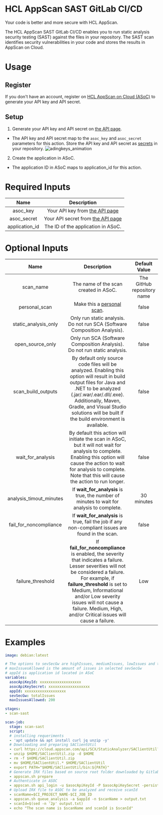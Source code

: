 # HCL AppScan SAST GitLab CI/CD
Your code is better and more secure with HCL AppScan.

The HCL AppScan SAST GitLab CI/CD enables you to run static analysis security testing (SAST) against the files in your repository. The SAST scan identifies security vulnerabilities in your code and stores the results in AppScan on Cloud.

# Usage
## Register
If you don't have an account, register on [HCL AppScan on Cloud (ASoC)](https://www.hcltechsw.com/appscan/codesweep-for-github) to generate your API key and API secret.

## Setup
1. Generate your API key and API secret on [the API page](https://cloud.appscan.com/main/settings).
- The API key and API secret map to the `asoc_key` and `asoc_secret` parameters for this action. Store the API key and API secret as [secrets](https://docs.github.com/en/actions/security-guides/encrypted-secrets) in your repository.
![adingkeys_animation](img/keyAndSecret.gif)
2. Create the application in ASoC. 
- The application ID in ASoC maps to application_id for this action.

# Required Inputs
| Name |   Description    |
|    :---:    |    :---:    |
| asoc_key | Your API key from [the API page](https://cloud.appscan.com/main/settings) |
| asoc_secret | Your API secret from [the API page](https://cloud.appscan.com/main/settings) |
| application_id | The ID of the application in ASoC. |

# Optional Inputs
| Name | Description | Default Value |
|    :---:    |    :---:    |    :---:    |
| scan_name | The name of the scan created in ASoC. | The GitHub repository name |
| personal_scan | Make this a [personal scan](https://help.hcltechsw.com/appscan/ASoC/appseccloud_scans_personal.html). | false |
| static_analysis_only | Only run static analysis. Do not run SCA (Software Composition Analysis). | false |
| open_source_only | Only run SCA (Software Composition Analysis). Do not run static analysis. | false
| scan_build_outputs | By default only source code files will be analyzed. Enabling this option will result in build output files for Java and .NET to be analyzed (.jar/.war/.ear/.dll/.exe). Additionally, Maven, Gradle, and Visual Studio solutions will be built if the build environment is available. | false |
| wait_for_analysis | By default this action will initiate the scan in ASoC, but it will not wait for analysis to complete. Enabling this option will cause the action to wait for analysis to complete. Note that this will cause the action to run longer. | false |
| analysis_timout_minutes | If **wait_for_analysis** is true, the number of minutes to wait for analysis to complete. | 30 minutes |
| fail_for_noncompliance | If **wait_for_analysis** is true, fail the job if any non-compliant issues are found in the scan. | false |
| failure_threshold | If **fail_for_noncompliance** is enabled, the severity that indicates a failure. Lesser severities will not be considered a failure. For example, if **failure_threshold** is set to Medium, Informational and/or Low severity issues will not cause a failure. Medium, High, and/or Critical issues will cause a failure. | Low |

# Examples
```yaml
image: debian:latest

# The options to sevSecGw are highIssues, mediumIssues, lowIssues and totalIssues
# maxIssuesAllowed is the amount of issues in selected sevSecGw
# appId is application id located in ASoC 
variables:
  asocApiKeyId: xxxxxxxxxxxxxxxxxxx
  asocApiKeySecret: xxxxxxxxxxxxxxxxxxx
  appId: xxxxxxxxxxxxxxxxxxx
  sevSecGw: totalIssues
  maxIssuesAllowed: 200

stages:
- scan-sast

scan-job:
  stage: scan-sast
  script:
  # installing requeriments
  - 'apt update && apt install curl jq unzip -y'
  # Downloading and preparing SAClientUtil
  - curl https://cloud.appscan.com/api/SCX/StaticAnalyzer/SAClientUtil?os=linux > $HOME/SAClientUtil.zip
  - unzip $HOME/SAClientUtil.zip -d $HOME
  - rm -f $HOME/SAClientUtil.zip
  - mv $HOME/SAClientUtil.* $HOME/SAClientUtil
  - export PATH="$HOME/SAClientUtil/bin:${PATH}"
  # Generate IRX files based on source root folder downloaded by Gitlab
  - appscan.sh prepare
  # Authenticate in ASOC
  - appscan.sh api_login -u $asocApiKeyId -P $asocApiKeySecret -persist
  # Upload IRX file to ASOC to be analyzed and receive scanId
  - scanName=$CI_PROJECT_NAME-$CI_JOB_ID
  - appscan.sh queue_analysis -a $appId -n $scanName > output.txt
  - scanId=$(sed -n '2p' output.txt)
  - echo "The scan name is $scanName and scanId is $scanId"
```
